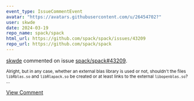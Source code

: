 ```yaml
---
event_type: IssueCommentEvent
avatar: "https://avatars.githubusercontent.com/u/26454702?"
user: skwde
date: 2024-03-19
repo_name: spack/spack
html_url: https://github.com/spack/spack/issues/43209
repo_url: https://github.com/spack/spack
---
```


<a href='https://github.com/skwde' target='_blank'>skwde</a> commented on issue <a href='https://github.com/spack/spack/issues/43209' target='_blank'>spack/spack#43209</a>.

<small>Alright, but in any case, whether an external blas library is used or not, shouldn't the files `libRblas.so` and `libRlapack.so` be created or at least links to the external `libopenblas.so`?...</small>

<a href='https://github.com/spack/spack/issues/43209' target='_blank'>View Comment</a>
